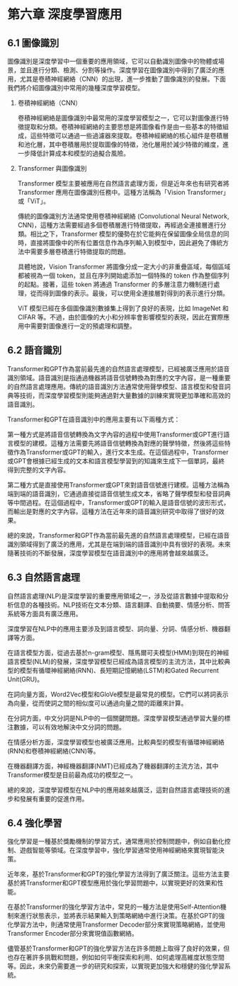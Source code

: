 # 第六章 深度學習應用

## 6.1 圖像識別

圖像識別是深度學習中一個重要的應用領域，它可以自動識別圖像中的物體或場景，並且進行分類、檢測、分割等操作。深度學習在圖像識別中得到了廣泛的應用，尤其是卷積神經網絡（CNN）的出現，進一步推動了圖像識別的發展。下面我們將介紹圖像識別中常用的幾種深度學習模型。

1. 卷積神經網絡（CNN）

    卷積神經網絡是圖像識別中最常用的深度學習模型之一，它可以對圖像進行特徵提取和分類。卷積神經網絡的主要思想是將圖像看作是由一些基本的特徵組成，這些特徵可以通過一些過濾器來提取。卷積神經網絡的核心組件是卷積層和池化層，其中卷積層用於提取圖像的特徵，池化層用於減少特徵的維度，進一步降低計算成本和模型的過擬合風險。

2. Transformer 與圖像識別

    Transformer 模型主要被應用在自然語言處理方面，但是近年來也有研究者將 Transformer 應用在圖像識別任務中。這種方法稱為「Vision Transformer」或「ViT」。

    傳統的圖像識別方法通常使用卷積神經網絡 (Convolutional Neural Network, CNN)，這種方法需要經過多個卷積層進行特徵提取，再經過全連接層進行分類。相比之下，Transformer 模型的優勢在於它能夠在保留圖像全局信息的同時，直接將圖像中的所有位置信息作為序列輸入到模型中，因此避免了傳統方法中需要多層卷積進行特徵提取的問題。

    具體地說，Vision Transformer 將圖像分成一定大小的非重疊區域，每個區域都被視為一個 token，並且在序列開始處添加一個特殊的 token 作為整個序列的起點。接著，這些 token 將通過 Transformer 的多層注意力機制進行處理，從而得到圖像的表示。最後，可以使用全連接層對得到的表示進行分類。

    ViT 模型已經在多個圖像識別數據集上得到了良好的表現，比如 ImageNet 和 CIFAR 等。不過，由於圖像的大小和分辨率會影響模型的表現，因此在實際應用中需要對圖像進行一定的預處理和調整。

## 6.2 語音識別

Transformer和GPT作為當前最先進的自然語言處理模型，已經被廣泛應用於語音識別領域。語音識別是指通過機器將語音信號轉換為對應的文字內容，是一種重要的自然語言處理應用。傳統的語音識別方法通常使用聲學模型、語言模型和發音詞典等技術，而深度學習模型則能夠通過對大量數據的訓練來實現更加準確和高效的語音識別。

Transformer和GPT在語音識別中的應用主要有以下兩種方式：

第一種方式是將語音信號轉換為文字內容的過程中使用Transformer或GPT進行語言模型的建模。這種方法需要先將語音信號轉換為對應的聲學特徵，然後將這些特徵作為Transformer或GPT的輸入，進行文本生成。在這個過程中，Transformer或GPT會根據已經生成的文本和語言模型學習到的知識來生成下一個單詞，最終得到完整的文字內容。

第二種方式是直接使用Transformer或GPT來對語音信號進行建模。這種方法稱為端到端的語音識別，它通過直接從語音信號生成文本，省略了聲學模型和發音詞典等中間過程。在這個過程中，Transformer或GPT的輸入是語音信號的波形形式，而輸出是對應的文字內容。這種方法在近年來的語音識別研究中取得了很好的效果。

總的來說，Transformer和GPT作為當前最先進的自然語言處理模型，已經在語音識別領域得到了廣泛的應用，尤其是在端到端的語音識別中具有很好的表現。未來隨著技術的不斷發展，深度學習模型在語音識別中的應用將會越來越廣泛。

## 6.3 自然語言處理

自然語言處理(NLP)是深度學習的重要應用領域之一，涉及從語言數據中提取和分析信息的各種技術。NLP技術在文本分類、語言翻譯、自動摘要、情感分析、問答系統等方面具有廣泛應用。

深度學習在NLP中的應用主要涉及到語言模型、詞向量、分詞、情感分析、機器翻譯等方面。

在語言模型方面，從過去基於n-gram模型、隱馬爾可夫模型(HMM)到現在的神經語言模型(NLM)的發展，深度學習模型已經成為語言模型的主流方法，其中比較典型的模型有循環神經網絡(RNN)、長短期記憶網絡(LSTM)和Gated Recurrent Unit(GRU)。

在詞向量方面，Word2Vec模型和GloVe模型是最常見的模型。它們可以將詞表示為向量，從而使詞之間的相似度可以通過向量之間的距離來計算。

在分詞方面，中文分詞是NLP中的一個關鍵問題。深度學習模型通過學習大量的標注數據，可以有效地解決中文分詞的問題。

在情感分析方面，深度學習模型也被廣泛應用。比較典型的模型有循環神經網絡(RNN)和卷積神經網絡(CNN)等。

在機器翻譯方面，神經機器翻譯(NMT)已經成為了機器翻譯的主流方法，其中Transformer模型是目前最為成功的模型之一。

總的來說，深度學習模型在NLP中的應用越來越廣泛，這對自然語言處理技術的進步和發展有重要的促進作用。

## 6.4 強化學習

強化學習是一種基於獎勵機制的學習方式，通常應用於控制問題中，例如自動化控制、遊戲智能等領域。在深度學習中，強化學習通常使用神經網絡來實現智能決策。

近年來，基於Transformer和GPT的強化學習方法得到了廣泛關注。這些方法主要基於將Transformer和GPT模型應用於強化學習問題中，以實現更好的效果和性能。

在基於Transformer的強化學習方法中，常見的一種方法是使用Self-Attention機制來進行狀態表示，並將表示結果輸入到策略網絡中進行決策。在基於GPT的強化學習方法中，則通常使用Transformer Decoder部分來實現策略網絡，並使用Transformer Encoder部分來實現值函數網絡。

儘管基於Transformer和GPT的強化學習方法在許多問題上取得了良好的效果，但也存在著許多挑戰和問題，例如如何平衡探索和利用、如何處理高維度狀態空間等。因此，未來仍需要進一步的研究和探索，以實現更加強大和穩健的強化學習系統。
